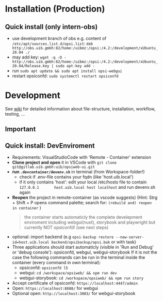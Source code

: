 # Installation (Production)
## Quick install (only intern-obs)
* use development branch of obs e.g. content of `/etc/apt/sources.list.d/opsi.list`: `deb http://obs.uib.gmbh:82/home:/uibmz:/opsi:/4.2:/development/xUbuntu_20.04 ./`
* may add key: `wget -q -O - http://obs.uib.gmbh:82/home:/uibmz:/opsi:/4.2:/development/xUbuntu_20.04/Release.key | sudo apt-key add -`
* run `sudo apt update && sudo apt install opsi-webgui`
* restart opsiconfd: `sudo systemctl restart opsiconfd`

# Development
See [wiki](https://gitlab.uib.gmbh/uib/opsiweb-ui/-/wikis/Usage-webgui-with-components-lib) for detailed information about file-structure, installation, workflow, testing, ...
## Important
## Quick install: DevEnviroment
* Requirements: VisualStudioCode with 'Remote - Container' extension
* **Clone project and open** it in VSCode with `git clone git@gitlab.uib.gmbh:uib/opsiweb-ui.git`
* **run `.devcontainer/devenv.sh`** in terminal (from Workspace-folder!)
  * check if .env-file contains your fqdn (like 'host.uib.local')
  * if it only contains 'host': edit your local /etc/hosts file to contain `127.0.0.1       host.uib.local host localhost` and run devenv.sh again
* **Reopen** the project in remote-container (as vscode suggests)
  (Hint: Strg + Shift + P opens command palette; search for: `(rebuild and) reopen in container` )
    > the container starts automaticly the complete develepment enviroment including webgui(nuxt), storybook and playwright
    > but currently NOT opsiconfd! (see next steps)
* optional: import backend (e.g `opsi-backup restore --new-server-id=host.uib.local backend/opsibackup/opsi.bak` or with task)
* Three applications should start automaticly (visible in 'Run and Debug' or 'debug console'): opsiconfd, webgui, webgui-storybook
  If it is not the case the following commands can be run in the terminal inside the container (every command in own terminal):
  * opsiconfd: `opsiconfd l5`
  * webgui: `cd /workspace/opsiweb/ && npm run dev`
  * webgui-storybook: `cd /workspace/opsiweb/ && npm run story`
* Accept certificate of opsiconfd: `https://localhost:4447/admin`
* Open: `https://localhost:8888/` for webgui
* Optional open: `http://localhost:3003/` for webgui-storybook


